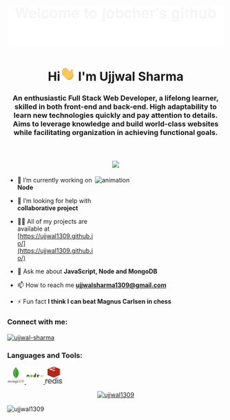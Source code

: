 ﻿![MasterHead](https://github.com/BEPb/BEPb/raw/main/assets/Bottom_up.svg)

<h1 align="center">Hi<img src="https://raw.githubusercontent.com/ABSphreak/ABSphreak/master/gifs/Hi.gif" width="35"> I'm Ujjwal Sharma</h1>
<h3 align="center">An enthusiastic Full Stack Web Developer, a lifelong learner, skilled in both front-end and back-end. High adaptability to learn new technologies quickly and pay attention to details. Aims to leverage knowledge and build world-class websites while facilitating organization in achieving functional goals.</h3>

<br/>

<h3 align="center" color:"red">
     <a href="https://github.com/Abhisek753/readme-typing-svg">
          <img src="https://readme-typing-svg.demolab.com/?lines=hi! My self Ujjwal Sharma ; I am a Fullstack%20Developer 🏻‍💻; Interested in Coding 🏃‍♂️♂️;Curious%20to%20learn%20new%20things !&font=Fira%20Code&center=true&width=440&height=45&color=#37bcf7&vCenter=true&size=22&pause=1000"></a>
      </h3>
      
 <img src="https://www.lambdatest.com/resources/images/ezgif.com-gif-maker-16.gif" height="200px" width="300" align="right" alt="animation"/>     

- 🔭 I’m currently working on **Node**

- 🤝 I’m looking for help with **collaborative project**

- 👨‍💻 All of my projects are available at [https://ujjwal1309.github.io/](https://ujjwal1309.github.io/)

- 💬 Ask me about **JavaScript, Node and MongoDB**

- 📫 How to reach me **ujjwalsharma1309@gmail.com**

- ⚡ Fun fact **I think I can beat Magnus Carlsen in chess**

<h3 align="left">Connect with me:</h3>
<p align="left">
<a href="https://linkedin.com/in/ujjwal-sharma" target="blank"><img align="center" src="https://raw.githubusercontent.com/rahuldkjain/github-profile-readme-generator/master/src/images/icons/Social/linked-in-alt.svg" alt="ujjwal-sharma" height="30" width="40" /></a>
</p>

<h3 align="left">Languages and Tools:</h3>
<p align="left"> <a href="https://www.mongodb.com/" target="_blank" rel="noreferrer"> <img src="https://raw.githubusercontent.com/devicons/devicon/master/icons/mongodb/mongodb-original-wordmark.svg" alt="mongodb" width="40" height="40"/> </a> <a href="https://nodejs.org" target="_blank" rel="noreferrer"> <img src="https://raw.githubusercontent.com/devicons/devicon/master/icons/nodejs/nodejs-original-wordmark.svg" alt="nodejs" width="40" height="40"/> </a> <a href="https://redis.io" target="_blank" rel="noreferrer"> <img src="https://raw.githubusercontent.com/devicons/devicon/master/icons/redis/redis-original-wordmark.svg" alt="redis" width="40" height="40"/> </a> </p>

<p align="center"> <a href="https://github.com/ryo-ma/github-profile-trophy"><img src="https://github-profile-trophy.vercel.app/?username=ujjwal1309" alt="ujjwal1309" /></a> </p>

<p><img align="center" src="https://github-readme-streak-stats.herokuapp.com/?user=ujjwal1309&" alt="ujjwal1309" /></p>
